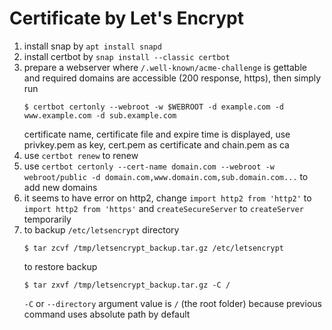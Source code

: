 
# Certificate by Let's Encrypt

1. install snap by `apt install snapd`
2. install certbot by `snap install --classic certbot`
3. prepare a webserver where `/.well-known/acme-challenge` is gettable 
   and required domains are accessible (200 response, https), then simply run 
   ```
   $ certbot certonly --webroot -w $WEBROOT -d example.com -d www.example.com -d sub.example.com
   ```
   certificate name, certificate file and expire time is displayed,
   use privkey.pem as key, cert.pem as certificate and chain.pem as ca
4. use `certbot renew` to renew
5. use `certbot certonly --cert-name domain.com --webroot -w webroot/public -d domain.com,www.domain.com,sub.domain.com...` to add new domains
6. it seems to have error on http2, change `import http2 from 'http2'` to `import http2 from 'https'` and `createSecureServer` to `createServer` temporarily
7. to backup `/etc/letsencrypt` directory
   ```
   $ tar zcvf /tmp/letsencrypt_backup.tar.gz /etc/letsencrypt
   ```
   to restore backup
   ```
   $ tar zxvf /tmp/letsencrypt_backup.tar.gz -C /
   ```
   `-C` or `--directory` argument value is `/` (the root folder) because previous command uses absolute path by default
